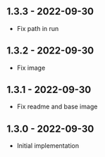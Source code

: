 ## 1.3.3 - 2022-09-30
- Fix path in run

## 1.3.2 - 2022-09-30
- Fix image

## 1.3.1 - 2022-09-30
- Fix readme and base image

## 1.3.0 - 2022-09-30
- Initial implementation

